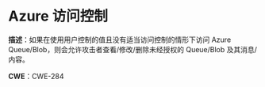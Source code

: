 # Azure 访问控制

**描述**：如果在使用用户控制的值且没有适当访问控制的情形下访问 Azure Queue/Blob，则会允许攻击者查看/修改/删除未经授权的 Queue/Blob 及其消息/内容。

**CWE**：CWE-284